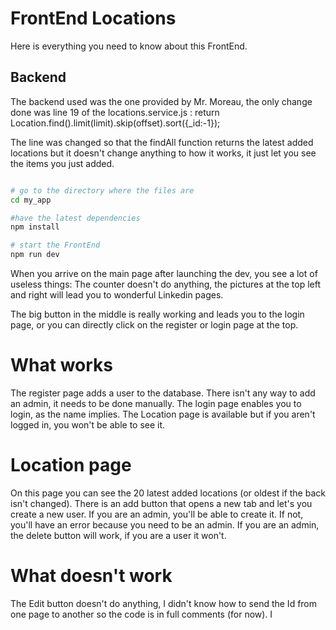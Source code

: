 # FrontEnd Locations

Here is everything you need to know about this FrontEnd.
## Backend

The backend used was the one provided by Mr. Moreau, the only change done was line 19 of the locations.service.js :
return Location.find().limit(limit).skip(offset).sort({_id:-1});

The line was changed so that the findAll function returns the latest added locations but it doesn't change anything to how it works, it just let you see the items you just added.

```bash

# go to the directory where the files are
cd my_app

#have the latest dependencies
npm install

# start the FrontEnd
npm run dev
```

When you arrive on the main page after launching the dev, you see a lot of useless things:
The counter doesn't do anything, the pictures at the top left and right will lead you to wonderful Linkedin pages.

The big button in the middle is really working and leads you to the login page, or you can directly click on the register or login page at the top.

# What works

The register page adds a user to the database. There isn't any way to add an admin, it needs to be done manually.
The login page enables you to login, as the name implies.
The Location page is available but if you aren't logged in, you won't be able to see it.
# Location page
On this page you can see the 20 latest added locations (or oldest if the back isn't changed).
There is an add button that opens a new tab and let's you create a new user. 
If you are an admin, you'll be able to create it. If not, you'll have an error because you need to be an admin.
If you are an admin, the delete button will work, if you are a user it won't.

# What doesn't work

The Edit button doesn't do anything, I didn't know how to send the Id from one page to another so the code is in full comments (for now).
I 
